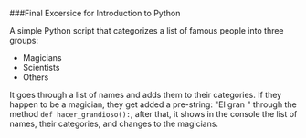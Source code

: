 ###Final Excersice for Introduction to Python

A simple Python script that categorizes a list of famous people into three groups:
- Magicians
- Scientists
- Others

It goes through a list of names and adds them to their categories. If they happen to be a magician, they get added a pre-string: "El gran "
through the method `def hacer_grandioso():`, after that, it shows in the console the list of names, their categories, and changes to the magicians.
